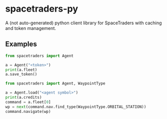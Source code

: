 # spacetraders-py
A (not auto-generated) python client library for SpaceTraders with caching and token management.


## Examples

```python
from spacetraders import Agent

a = Agent("<token>")
print(a.fleet)
a.save_token()
```

```python
from spacetraders import Agent, WaypointType

a = Agent.load("<agent symbol>")
print(a.credits)
command = a.fleet[0]
wp = next(command.nav.find_type(WaypointType.ORBITAL_STATION))
command.navigate(wp)
```
